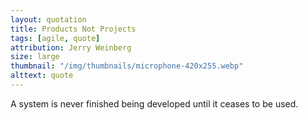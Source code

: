 ```yaml
---
layout: quotation
title: Products Not Projects
tags: [agile, quote]
attribution: Jerry Weinberg
size: large
thumbnail: "/img/thumbnails/microphone-420x255.webp"
alttext: quote
---
```


A system is never finished being developed until it ceases to be used.

